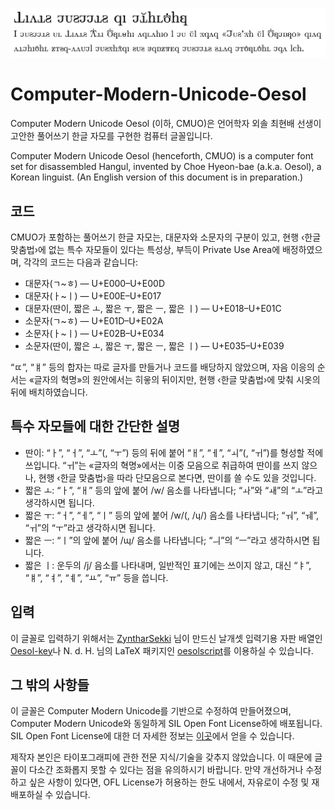 ![Example](Example.png)

# Computer-Modern-Unicode-Oesol
Computer Modern Unicode Oesol (이하, CMUO)은 언어학자 외솔 최현배 선생이 고안한 풀어쓰기 한글 자모를 구현한 컴퓨터 글꼴입니다.

Computer Modern Unicode Oesol (henceforth, CMUO) is a computer font set for disassembled Hangul, invented by Choe Hyeon-bae (a.k.a. Oesol), a Korean linguist. (An English version of this document is in preparation.)

## 코드

CMUO가 포함하는 풀어쓰기 한글 자모는, 대문자와 소문자의 구분이 있고, 현행 ‹한글 맞춤법›에 없는 특수 자모들이 있다는 특성상, 부득이 Private Use Area에 배정하였으며, 각각의 코드는 다음과 같습니다:

- 대문자(ㄱ~ㅎ) — U+E000–U+E00D
- 대문자(ㅏ~ㅣ) — U+E00E–U+E017
- 대문자(딴이, 짧은 ㅗ, 짧은 ㅜ, 짧은 ㅡ, 짧은 ㅣ) — U+E018–U+E01C
- 소문자(ㄱ~ㅎ) — U+E01D–U+E02A
- 소문자(ㅏ~ㅣ) — U+E02B–U+E034
- 소문자(딴이, 짧은 ㅗ, 짧은 ㅜ, 짧은 ㅡ, 짧은 ㅣ) — U+E035–U+E039

“ㄸ”, “ㅒ” 등의 합자는 따로 글자를 만들거나 코드를 배당하지 않았으며, 자음 이응의 순서는 «글자의 혁명»의 원안에서는 히읗의 뒤이지만, 현행 ‹한글 맞춤법›에 맞춰 시옷의 뒤에 배치하였습니다.

## 특수 자모들에 대한 간단한 설명

- 딴이: “ㅏ”, “ㅓ”, “ㅗ”(, “ㅜ”) 등의 뒤에 붙어 “ㅐ”, “ㅔ”, “ㅚ”(, “ㅟ”)를 형성할 적에 쓰입니다. “ㅟ”는 «글자의 혁명»에서는 이중 모음으로 취급하여 딴이를 쓰지 않으나, 현행 ‹한글 맞춤법›을 따라 단모음으로 본다면, 딴이를 쓸 수도 있을 것입니다.
- 짧은 ㅗ: “ㅏ”, “ㅐ” 등의 앞에 붙어 /w/ 음소를 나타냅니다; “ㅘ”와 “ㅙ”의 “ㅗ”라고 생각하시면 됩니다.
- 짧은 ㅜ: “ㅓ”, “ㅔ”, “ㅣ” 등의 앞에 붙어 /w/(, /ɥ/) 음소를 나타냅니다; “ㅝ”, “ㅞ”, “ㅟ”의 “ㅜ”라고 생각하시면 됩니다.
- 짧은 ㅡ: “ㅣ”의 앞에 붙어 /ɰ/ 음소를 나타냅니다; “ㅢ”의 “ㅡ”라고 생각하시면 됩니다.
- 짧은 ㅣ: 운두의 /j/ 음소를 나타내며, 일반적인 표기에는 쓰이지 않고, 대신 “ㅑ”, “ㅒ”, “ㅕ”, “ㅖ”, “ㅛ”, “ㅠ” 등을 씁니다.

## 입력

이 글꼴로 입력하기 위해서는 [ZyntharSekki](https://github.com/ZyntharSekki) 님이 만드신 날개셋 입력기용 자판 배열인 [Oesol-key](https://github.com/ZyntharSekki/Oesol-key)나 N. d. H. 님의 LaTeX 패키지인 [oesolscript](https://bitbucket.org/novadh/oesolscript/src/master/)를 이용하실 수 있습니다.

## 그 밖의 사항들

이 글꼴은 Computer Modern Unicode를 기반으로 수정하여 만들어졌으며, Computer Modern Unicode와 동일하게 SIL Open Font License하에 배포됩니다. SIL Open Font License에 대한 더 자세한 정보는 [이곳](https://scripts.sil.org/cms/scripts/page.php?site_id=nrsi&id=OFL_web)에서 얻을 수 있습니다.

제작자 본인은 타이포그래피에 관한 전문 지식/기술을 갖추지 않았습니다. 이 때문에 글꼴이 다소간 조화롭지 못할 수 있다는 점을 유의하시기 바랍니다. 만약 개선하거나 수정하고 싶은 사항이 있다면, OFL License가 허용하는 한도 내에서, 자유로이 수정 및 재배포하실 수 있습니다.
